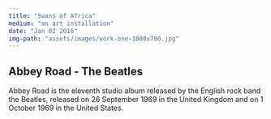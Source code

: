 ```yaml
---
title: "Swans of Africa"
medium: "an art installation"
date: "Jan 02 2016"
img-path: "assets/images/work-one-1000x700.jpg"
---
```


## Abbey Road - The Beatles

Abbey Road is the eleventh studio album released by the English rock band the Beatles, released on 26 September 1969 in the United Kingdom and on 1 October 1969 in the United States.
